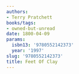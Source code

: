 ```yaml
---
authors:
- Terry Pratchett
books/tags:
- owned-but-unread
date: 1800-04-09
params:
  isbn13: '9780552142373'
  year: '1997'
slug: '9780552142373'
title: Feet Of Clay
---
```


<!--more-->